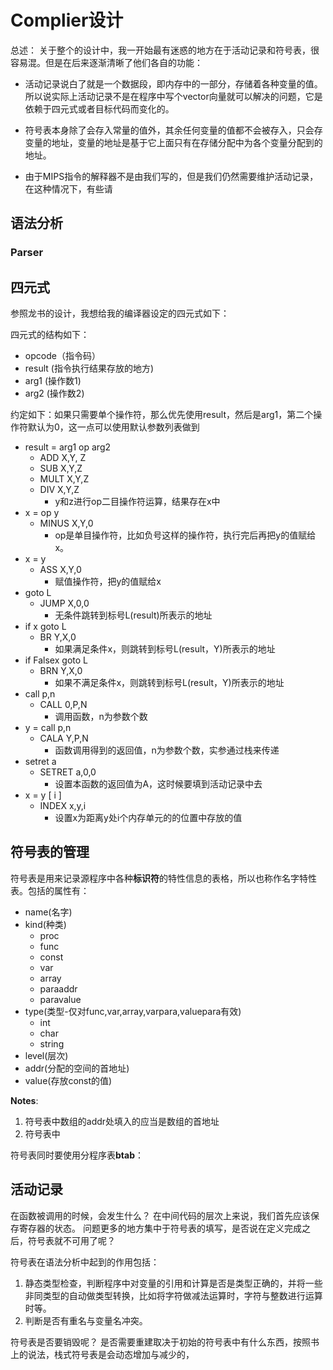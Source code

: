# Complier设计 #

总述：
关于整个的设计中，我一开始最有迷惑的地方在于活动记录和符号表，很容易混。但是在后来逐渐清晰了他们各自的功能：
- 活动记录说白了就是一个数据段，即内存中的一部分，存储着各种变量的值。所以说实际上活动记录不是在程序中写个vector向量就可以解决的问题，它是依赖于四元式或者目标代码而变化的。

- 符号表本身除了会存入常量的值外，其余任何变量的值都不会被存入，只会存变量的地址，变量的地址是基于它上面只有在存储分配中为各个变量分配到的地址。

- 由于MIPS指令的解释器不是由我们写的，但是我们仍然需要维护活动记录，在这种情况下，有些请

## 语法分析 ##

### Parser ###

## 四元式 ##

参照龙书的设计，我想给我的编译器设定的四元式如下：

四元式的结构如下：
- opcode（指令码）
- result (指令执行结果存放的地方)
- arg1 (操作数1)
- arg2 (操作数2)

约定如下：如果只需要单个操作符，那么优先使用result，然后是arg1，第二个操作符默认为0，这一点可以使用默认参数列表做到

- result = arg1 op arg2
	- ADD  X,Y,                                                                                                              Z 
	- SUB X,Y,Z
	- MULT X,Y,Z
	- DIV   X,Y,Z
		- y和z进行op二目操作符运算，结果存在x中
- x = op y
	- MINUS X,Y,0
		- op是单目操作符，比如负号这样的操作符，执行完后再把y的值赋给x。
- x = y
	- ASS X,Y,0
		- 赋值操作符，把y的值赋给x
- goto L
	- JUMP X,0,0
 		- 无条件跳转到标号L(result)所表示的地址
- if x goto L
	- BR Y,X,0
		- 如果满足条件x，则跳转到标号L(result，Y)所表示的地址
- if Falsex goto L
	- BRN Y,X,0
		- 如果不满足条件x，则跳转到标号L(result，Y)所表示的地址
- call p,n
	- CALL 0,P,N
		- 调用函数，n为参数个数
- y = call p,n
	- CALA Y,P,N
		- 函数调用得到的返回值，n为参数个数，实参通过栈来传递
- setret a
	- SETRET a,0,0
		- 设置本函数的返回值为A，这时候要填到活动记录中去
- x = y [ i ] 
	- INDEX x,y,i
		- 设置x为距离y处i个内存单元的的位置中存放的值

## 符号表的管理 ##

符号表是用来记录源程序中各种**标识符**的特性信息的表格，所以也称作名字特性表。包括的属性有：
- name(名字)
- kind(种类)
	- proc
	- func
	- const
	- var
	- array
	- paraaddr
	- paravalue
- type(类型-仅对func,var,array,varpara,valuepara有效)
	- int
	- char
	- string
- level(层次)
- addr(分配的空间的首地址)
- value(存放const的值)

**Notes**:
1. 符号表中数组的addr处填入的应当是数组的首地址
2. 符号表中

符号表同时要使用分程序表**btab**：



## 活动记录 ##

在函数被调用的时候，会发生什么？
在中间代码的层次上来说，我们首先应该保存寄存器的状态。
问题更多的地方集中于符号表的填写，是否说在定义完成之后，符号表就不可用了呢？

符号表在语法分析中起到的作用包括：
1. 静态类型检查，判断程序中对变量的引用和计算是否是类型正确的，并将一些非同类型的自动做类型转换，比如将字符做减法运算时，字符与整数进行运算时等。
2. 判断是否有重名与变量名冲突。

符号表是否要销毁呢？
是否需要重建取决于初始的符号表中有什么东西，按照书上的说法，栈式符号表是会动态增加与减少的，
